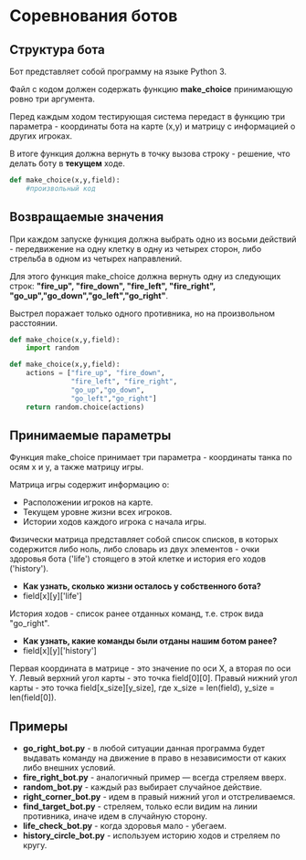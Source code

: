 # Соревнования ботов

## Структура бота

Бот представляет собой программу на языке Python 3.

Файл с кодом должен содержать функцию **make_choice** принимающую ровно три аргумента.

Перед каждым ходом тестирующая система передаст в функцию три параметра - координаты бота на карте (x,y) и матрицу с информацией о других игроках.

В итоге функция должна вернуть в точку вызова строку - решение, что делать боту в **текущем** ходе.

```python
def make_choice(x,y,field):
    #произвольный код
```

## Возвращаемые значения

При каждом запуске функция должна выбрать одно из восьми действий - передвижение на одну клетку в одну из четырех сторон, либо стрельба в одном из четырех направлений.

Для этого функция make_choice должна вернуть одну из следующих строк: **"fire_up", "fire_down", "fire_left", "fire_right", "go_up","go_down","go_left","go_right"**.

Выстрел поражает только одного противника, но на произвольном расстоянии.

```python
def make_choice(x,y,field):
    import random

def make_choice(x,y,field):
    actions = ["fire_up", "fire_down",
               "fire_left", "fire_right", 
               "go_up","go_down",
               "go_left","go_right"]
    return random.choice(actions)
```

## Принимаемые параметры

Функция make_choice принимает три параметра - координаты танка по осям x и y, а также матрицу игры.

Матрица игры содержит информацию о:
  - Расположении игроков на карте.
  - Текущем уровне жизни всех игроков.
  - Истории ходов каждого игрока с начала игры.

Физически матрица представляет собой список списков, в которых содержится либо ноль, либо словарь из двух элементов -  очки здоровья бота ('life') стоящего в этой клетке и история его ходов ('history').

  - **Как узнать, сколько жизни осталось у собственного бота?**
  - field[x][y]['life']

История ходов - список ранее отданных команд, т.е. строк вида "go_right".
  - **Как узнать, какие команды были отданы нашим ботом ранее?**
  - field[x][y]['history']

Первая координата в матрице - это значение по оси X, а вторая по оси Y. Левый верхний угол карты - это точка field[0][0]. Правый нижний угол карты - это точка field[x_size][y_size], где x_size = len(field), y_size = len(field[0]).

## Примеры
 - **go_right_bot.py** - в любой ситуации данная программа будет выдавать команду на движение в право в независимости от каких либо внешних условий.
 - **fire_right_bot.py** - аналогичный пример — всегда стреляем вверх.
 - **random_bot.py** - каждый раз выбирает случайное действие.
 - **right_corner_bot.py** - идем в правый нижний угол и отстреливаемся.
 - **find_target_bot.py** - стреляем, только если видим на линии противника, иначе идем в случайную сторону.
 - **life_check_bot.py** - когда здоровья мало - убегаем.
 - **history_circle_bot.py** - используем историю ходов и стреляем по кругу.
